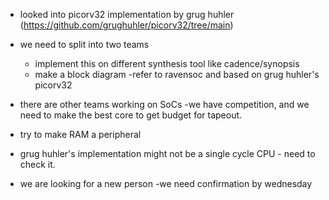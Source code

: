 - looked into picorv32 implementation by grug huhler (https://github.com/grughuhler/picorv32/tree/main)
- we need to split into two teams
	- implement this on different synthesis tool like cadence/synopsis
	- make a block diagram -refer to ravensoc and based on grug huhler's picorv32

- there are other teams working on SoCs -we have competition, and we need to make the best core to get budget for tapeout.
- try to make RAM a peripheral
- grug huhler's implementation might not be a single cycle CPU - need to check it.
- we are looking for a new person -we need confirmation by wednesday